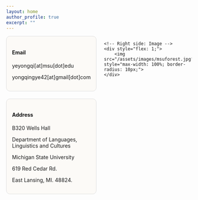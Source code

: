 ```yaml
---
layout: home
author_profile: true
excerpt: ""
---
```



<div style="display: flex; justify-content: space-between; align-items: flex-start;">
    <!-- Left side: Text Boxes -->
    <div style="flex: 1; margin-right: 20px; display: flex; flex-direction: column;">
        <div style="border: 1px solid #ddd; padding: 15px; background-color: #fcfaf7; margin-bottom: 20px; border-radius: 10px; flex-grow: 1;">
            <h4>Email</h4>
            <p>yeyongqi[at]msu[dot]edu</p>
            <p>yongqingye42[at]gmail[dot]com</p>
        </div>
        <div style="border: 1px solid #ddd; padding: 15px; background-color: #fcfaf7; border-radius: 10px; flex-grow: 1;">
            <h4>Address</h4>
            <p>B320 Wells Hall</p>
            <p>Department of Languages, Linguistics and Cultures</p>
            <p>Michigan State University</p>
            <p>619 Red Cedar Rd.</p>
            <p>East Lansing, MI. 48824.</p>
        </div>
    </div>

    <!-- Right side: Image -->
    <div style="flex: 1;">
        <img src="/assets/images/msuforest.jpg" style="max-width: 100%; border-radius: 10px;">
    </div>
</div>
